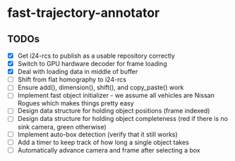 # fast-trajectory-annotator

## TODOs
- [X] Get i24-rcs to publish as a usable repository correctly
- [X] Switch to GPU hardware decoder for frame loading
- [X] Deal with loading data in middle of buffer
- [ ] Shift from flat homography to i24-rcs
- [ ] Ensure add(), dimension(), shift(), and copy_paste() work
- [ ] Implement fast object initializer - we assume all vehicles are Nissan Rogues which makes things pretty easy
- [ ] Design data structure for holding object positions (frame indexed)
- [ ] Design data structure for holding object completeness (red if there is no sink camera, green otherwise)
- [ ] Implement auto-box detection (verify that it still works)
- [ ] Add a timer to keep track of how long a single object takes
- [ ] Automatically advance camera and frame after selecting a box
